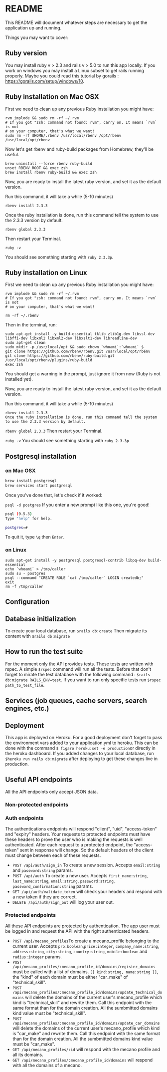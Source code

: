 # README

This README will document whatever steps are necessary to get the
application up and running.

Things you may want to cover:

## Ruby version

You may install ruby v > 2.3 and rails v > 5.0 to run this app locally.
If you work on windows you may install a Linux subset to get rails running properly. Maybe you could read this tutorial by gorails : https://gorails.com/setup/windows/10.

## Ruby installation on Mac OSX

First we need to clean up any previous Ruby installation you might have:

```
rvm implode && sudo rm -rf ~/.rvm
# If you got "zsh: command not found: rvm", carry on. It means `rvm` is not
# on your computer, that's what we want!
sudo rm -rf $HOME/.rbenv /usr/local/rbenv /opt/rbenv /usr/local/opt/rbenv
```

Now let's get rbenv and ruby-build packages from Homebrew, they'll be useful.

```
brew uninstall --force rbenv ruby-build
unset RBENV_ROOT && exec zsh
brew install rbenv ruby-build && exec zsh
```

Now, you are ready to install the latest ruby version, and set it as the default version.

Run this command, it will take a while (5-10 minutes)

```rbenv install 2.3.3```

Once the ruby installation is done, run this command tell the system to use the 2.3.3 version by default.

```rbenv global 2.3.3```

Then restart your Terminal.

```ruby -v```

You should see something starting with ```ruby 2.3.3p```.

## Ruby installation on Linux

First we need to clean up any previous Ruby installation you might have:

```
rvm implode && sudo rm -rf ~/.rvm
# If you got "zsh: command not found: rvm", carry on. It means `rvm` is not
# on your computer, that's what we want!

rm -rf ~/.rbenv
```

Then in the terminal, run:

```
sudo apt-get install -y build-essential tklib zlib1g-dev libssl-dev libffi-dev libxml2 libxml2-dev libxslt1-dev libreadline-dev
sudo apt-get clean
sudo mkdir -p /usr/local/opt && sudo chown `whoami`:`whoami` $_
git clone https://github.com/rbenv/rbenv.git /usr/local/opt/rbenv
git clone https://github.com/rbenv/ruby-build.git /usr/local/opt/rbenv/plugins/ruby-build
exec zsh
```
You should get a warning in the prompt, just ignore it from now (Ruby is not installed yet).

Now, you are ready to install the latest ruby version, and set it as the default version.

Run this command, it will take a while (5-10 minutes)

```
rbenv install 2.3.3
Once the ruby installation is done, run this command tell the system to use the 2.3.3 version by default.
```

```rbenv global 2.3.3```
Then restart your Terminal.

```ruby -v```
You should see something starting with ```ruby 2.3.3p```


## Postgresql installation

### on Mac OSX

```bash
brew install postgresql
brew services start postgresql
```
Once you've done that, let's check if it worked:

```psql -d postgres```
If you enter a new prompt like this one, you're good!

```bash
psql (9.5.3)
Type "help" for help.

postgres=#
```
To quit it, type ```\q``` then ```Enter```.


### on Linux

```
sudo apt-get install -y postgresql postgresql-contrib libpq-dev build-essential
echo `whoami` > /tmp/caller
sudo su - postgres
psql --command "CREATE ROLE `cat /tmp/caller` LOGIN createdb;"
exit
rm -f /tmp/caller
```

## Configuration

## Database initialization
To create your local database, run ```$rails db:create```
Then migrate its content with ```$rails db:migrate```


## How to run the test suite


For the moment only the API provides tests.
These tests are written with rspec. A simple ```$rspec``` command will run all the tests. Before that don't forget to mirate the test database with the following command : ```$rails db:migrate RAILS_ENV=test```.
If you want to run only specific tests run ```$rspec path_to_test_file```.

## Services (job queues, cache servers, search engines, etc.)

## Deployment

This app is deployed on Heroku. For a good deployment don't forget to pass the environment vars added to your application.yml to heroku. This can be done with the command ```$ figaro heroku:set -e production```or directly in the heroku dashboard. If you added changes to your local database, run ```$heroku run rails db:migrate``` after deploying to get these changes live in production.


## Useful API endpoints
All the API endpoints only accept JSON data.

### Non-protected endpoints

### Auth endpoints

The authentications endpoints will respond "client", "uid", "access-token" and "expiry" headers. Your requests to protected endpoints must have these headers to prove the user who is making the requests is well authenticated. After each request to a protected endpoint, the "access-token" sent in response will change. So the default headers of the client must change between each of these requests.

* ```POST /api/auth/sign_in``` To create a new session. Accepts ```email:string``` and ```password:string``` params.
* ```POST /api/auth``` To create a new user. Accepts ```first_name:string```, ```last_name:string```, ```email:string```, ```password:string```, ```password_confirmation:string``` params.
* ```GET /api/auth/validate_token``` will check your headers and respond with a new token if they are correct.
* ```DELETE /api/auth/sign_out``` will log your user out.

### Protected endpoints
All these API endpoints are protected by authentication. The app user must be logged in and request the API with the right authenticated headers.
* ```POST /api/mecano_profiles```To create a mecano_profile belonging to the current user. Accepts ```pro:boolean```,```price:integer```, ```company_name:string```, ```address:string```, ```city:string```, ```country:string```, ```mobile:boolean``` and ```radius:integer``` params.
* ```POST /api/mecano_profiles/:mecano_profile_id/domains/register_domains``` must be called with a list of domains. ```[{ kind:string, name:string }]```, the "kind" of each domain must be either "car_make" of "technical_skill".
* ```POST /api/mecano_profiles/:mecano_profile_id/domains/update_technical_domains``` will delete the domains of the current user's mecano_profile which kind is "technical_skill" and rewrite them. Call this endpoint with the same format than for the domain creation. All the sumbmitted domains kind value must be "technical_skill".
* ```POST /api/mecano_profiles/:mecano_profile_id/domains/update_car_domains``` will delete the domains of the current user's mecano_profile which kind is "car_make" and rewrite them. Call this endpoint with the same format than for the domain creation. All the sumbmitted domains kind value must be "car_make".
* ```GET /api/mecano_profiles/:id``` will respond with the mecano profile and all its domains.
* ```GET /api/mecano_profiles/:mecano_profile_id/domains``` will respond with all the domains of a mecano.
